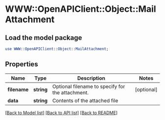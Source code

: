 # WWW::OpenAPIClient::Object::MailAttachment

## Load the model package
```perl
use WWW::OpenAPIClient::Object::MailAttachment;
```

## Properties
Name | Type | Description | Notes
------------ | ------------- | ------------- | -------------
**filename** | **string** | Optional filename to specify for the attachment. | [optional] 
**data** | **string** | Contents of the attached file | 

[[Back to Model list]](../README.md#documentation-for-models) [[Back to API list]](../README.md#documentation-for-api-endpoints) [[Back to README]](../README.md)


